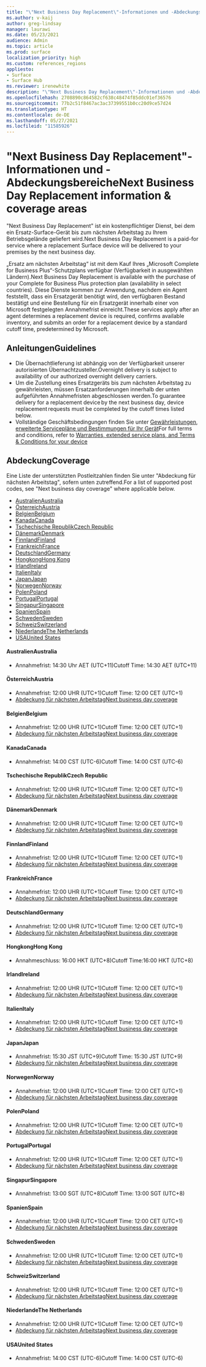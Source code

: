 ```yaml
---
title: "\"Next Business Day Replacement\"-Informationen und -Abdeckungsbereiche"
ms.author: v-kaij
author: greg-lindsay
manager: laurawi
ms.date: 05/23/2021
audience: Admin
ms.topic: article
ms.prod: surface
localization_priority: high
ms.custom: references_regions
appliesto:
- Surface
- Surface Hub
ms.reviewer: irenewhite
description: "\"Next Business Day Replacement\"-Informationen und -Abdeckungsbereiche"
ms.openlocfilehash: 2708890c864582cf638c48474f85ddc01ef36576
ms.sourcegitcommit: 77b2c51f8467ac3ac37399551b0cc20d9ce57d24
ms.translationtype: HT
ms.contentlocale: de-DE
ms.lasthandoff: 05/27/2021
ms.locfileid: "11585926"
---
```

# <a name="next-business-day-replacement-information--coverage-areas"></a><span data-ttu-id="5d3de-103">"Next Business Day Replacement"-Informationen und -Abdeckungsbereiche</span><span class="sxs-lookup"><span data-stu-id="5d3de-103">Next Business Day Replacement information & coverage areas</span></span>

<span data-ttu-id="5d3de-104">"Next Business Day Replacement" ist ein kostenpflichtiger Dienst, bei dem ein Ersatz-Surface-Gerät bis zum nächsten Arbeitstag zu Ihrem Betriebsgelände geliefert wird.</span><span class="sxs-lookup"><span data-stu-id="5d3de-104">Next Business Day Replacement is a paid-for service where a replacement Surface device will be delivered to your premises by the next business day.</span></span> 

<span data-ttu-id="5d3de-105">„Ersatz am nächsten Arbeitstag“ ist mit dem Kauf Ihres „Microsoft Complete for Business Plus“-Schutzplans verfügbar (Verfügbarkeit in ausgewählten Ländern).</span><span class="sxs-lookup"><span data-stu-id="5d3de-105">Next Business Day Replacement is available with the purchase of your Complete for Business Plus protection plan (availability in select countries).</span></span> <span data-ttu-id="5d3de-106">Diese Dienste kommen zur Anwendung, nachdem ein Agent feststellt, dass ein Ersatzgerät benötigt wird, den verfügbaren Bestand bestätigt und eine Bestellung für ein Ersatzgerät innerhalb einer von Microsoft festgelegten Annahmefrist einreicht.</span><span class="sxs-lookup"><span data-stu-id="5d3de-106">These services apply after an agent determines a replacement device is required, confirms available inventory, and submits an order for a replacement device by a standard cutoff time, predetermined by Microsoft.</span></span> 

## <a name="guidelines"></a><span data-ttu-id="5d3de-107">Anleitungen</span><span class="sxs-lookup"><span data-stu-id="5d3de-107">Guidelines</span></span>

- <span data-ttu-id="5d3de-108">Die Übernachtlieferung ist abhängig von der Verfügbarkeit unserer autorisierten Übernachtzusteller.</span><span class="sxs-lookup"><span data-stu-id="5d3de-108">Overnight delivery is subject to availability of our authorized overnight delivery carriers.</span></span>
- <span data-ttu-id="5d3de-109">Um die Zustellung eines Ersatzgeräts bis zum nächsten Arbeitstag zu gewährleisten, müssen Ersatzanforderungen innerhalb der unten aufgeführten Annahmefristen abgeschlossen werden.</span><span class="sxs-lookup"><span data-stu-id="5d3de-109">To guarantee delivery for a replacement device by the next business day, device replacement requests must be completed by the cutoff times listed below.</span></span>
- <span data-ttu-id="5d3de-110">Vollständige Geschäftsbedingungen finden Sie unter [Gewährleistungen, erweiterte Servicepläne und Bestimmungen für Ihr Gerät](https://support.microsoft.com/topic/warranties-extended-service-plans-and-terms-conditions-for-your-device-eedf7a23-84a7-1a47-480b-0e10503eedf5)</span><span class="sxs-lookup"><span data-stu-id="5d3de-110">For full terms and conditions, refer to [Warranties, extended service plans, and Terms & Conditions for your device](https://support.microsoft.com/topic/warranties-extended-service-plans-and-terms-conditions-for-your-device-eedf7a23-84a7-1a47-480b-0e10503eedf5)</span></span>

## <a name="coverage"></a><span data-ttu-id="5d3de-111">Abdeckung</span><span class="sxs-lookup"><span data-stu-id="5d3de-111">Coverage</span></span>

<span data-ttu-id="5d3de-112">Eine Liste der unterstützten Postleitzahlen finden Sie unter "Abdeckung für nächsten Arbeitstag", sofern unten zutreffend.</span><span class="sxs-lookup"><span data-stu-id="5d3de-112">For a list of supported post codes, see "Next business day coverage" where applicable below.</span></span> 

- [<span data-ttu-id="5d3de-113">Australien</span><span class="sxs-lookup"><span data-stu-id="5d3de-113">Australia</span></span>](#australia)
- [<span data-ttu-id="5d3de-114">Österreich</span><span class="sxs-lookup"><span data-stu-id="5d3de-114">Austria</span></span>](#austria)
- [<span data-ttu-id="5d3de-115">Belgien</span><span class="sxs-lookup"><span data-stu-id="5d3de-115">Belgium</span></span>](#belgium)
- [<span data-ttu-id="5d3de-116">Kanada</span><span class="sxs-lookup"><span data-stu-id="5d3de-116">Canada</span></span>](#canada)
- [<span data-ttu-id="5d3de-117">Tschechische Republik</span><span class="sxs-lookup"><span data-stu-id="5d3de-117">Czech Republic</span></span>](#czech-republic)
- [<span data-ttu-id="5d3de-118">Dänemark</span><span class="sxs-lookup"><span data-stu-id="5d3de-118">Denmark</span></span>](#denmark)
- [<span data-ttu-id="5d3de-119">Finnland</span><span class="sxs-lookup"><span data-stu-id="5d3de-119">Finland</span></span>](#finland)
- [<span data-ttu-id="5d3de-120">Frankreich</span><span class="sxs-lookup"><span data-stu-id="5d3de-120">France</span></span>](#france)
- [<span data-ttu-id="5d3de-121">Deutschland</span><span class="sxs-lookup"><span data-stu-id="5d3de-121">Germany</span></span>](#germany)
- [<span data-ttu-id="5d3de-122">Hongkong</span><span class="sxs-lookup"><span data-stu-id="5d3de-122">Hong Kong</span></span>](#hong-kong)
- [<span data-ttu-id="5d3de-123">Irland</span><span class="sxs-lookup"><span data-stu-id="5d3de-123">Ireland</span></span>](#ireland)
- [<span data-ttu-id="5d3de-124">Italien</span><span class="sxs-lookup"><span data-stu-id="5d3de-124">Italy</span></span>](#italy)
- [<span data-ttu-id="5d3de-125">Japan</span><span class="sxs-lookup"><span data-stu-id="5d3de-125">Japan</span></span>](#japan)
- [<span data-ttu-id="5d3de-126">Norwegen</span><span class="sxs-lookup"><span data-stu-id="5d3de-126">Norway</span></span>](#norway)
- [<span data-ttu-id="5d3de-127">Polen</span><span class="sxs-lookup"><span data-stu-id="5d3de-127">Poland</span></span>](#poland)
- [<span data-ttu-id="5d3de-128">Portugal</span><span class="sxs-lookup"><span data-stu-id="5d3de-128">Portugal</span></span>](#portugal)
- [<span data-ttu-id="5d3de-129">Singapur</span><span class="sxs-lookup"><span data-stu-id="5d3de-129">Singapore</span></span>](#singapore)
- [<span data-ttu-id="5d3de-130">Spanien</span><span class="sxs-lookup"><span data-stu-id="5d3de-130">Spain</span></span>](#spain)
- [<span data-ttu-id="5d3de-131">Schweden</span><span class="sxs-lookup"><span data-stu-id="5d3de-131">Sweden</span></span>](#sweden)
- [<span data-ttu-id="5d3de-132">Schweiz</span><span class="sxs-lookup"><span data-stu-id="5d3de-132">Switzerland</span></span>](#switzerland)
- [<span data-ttu-id="5d3de-133">Niederlande</span><span class="sxs-lookup"><span data-stu-id="5d3de-133">The Netherlands</span></span>](#the-netherlands)
- [<span data-ttu-id="5d3de-134">USA</span><span class="sxs-lookup"><span data-stu-id="5d3de-134">United States</span></span>](#united-states)


#### <a name="australia"></a><span data-ttu-id="5d3de-135">Australien</span><span class="sxs-lookup"><span data-stu-id="5d3de-135">Australia</span></span>

- <span data-ttu-id="5d3de-136">Annahmefrist: 14:30 Uhr AET (UTC+11)</span><span class="sxs-lookup"><span data-stu-id="5d3de-136">Cutoff Time: 14:30 AET (UTC+11)</span></span>

#### <a name="austria"></a><span data-ttu-id="5d3de-137">Österreich</span><span class="sxs-lookup"><span data-stu-id="5d3de-137">Austria</span></span>

- <span data-ttu-id="5d3de-138">Annahmefrist: 12:00 UHR (UTC+1)</span><span class="sxs-lookup"><span data-stu-id="5d3de-138">Cutoff Time: 12:00 CET (UTC+1)</span></span>
- [<span data-ttu-id="5d3de-139">Abdeckung für nächsten Arbeitstag</span><span class="sxs-lookup"><span data-stu-id="5d3de-139">Next business day coverage</span></span>](https://download.microsoft.com/download/5/7/5/575447e3-70c1-468b-a714-22d3cded7a6e/NBD%20Coverage%20-%20Austria%20Post%20Codes%20030321.xlsx)

#### <a name="belgium"></a><span data-ttu-id="5d3de-140">Belgien</span><span class="sxs-lookup"><span data-stu-id="5d3de-140">Belgium</span></span>

- <span data-ttu-id="5d3de-141">Annahmefrist: 12:00 UHR (UTC+1)</span><span class="sxs-lookup"><span data-stu-id="5d3de-141">Cutoff Time: 12:00 CET (UTC+1)</span></span>
- [<span data-ttu-id="5d3de-142">Abdeckung für nächsten Arbeitstag</span><span class="sxs-lookup"><span data-stu-id="5d3de-142">Next business day coverage</span></span>](https://download.microsoft.com/download/f/b/9/fb95d99c-1403-4ecf-bbde-0bab2af2c2ce/NBD%20Coverage%20-%20Belgium%20Post%20Codes%20030321.xlsx)

#### <a name="canada"></a><span data-ttu-id="5d3de-143">Kanada</span><span class="sxs-lookup"><span data-stu-id="5d3de-143">Canada</span></span>

- <span data-ttu-id="5d3de-144">Annahmefrist: 14:00 CST (UTC-6)</span><span class="sxs-lookup"><span data-stu-id="5d3de-144">Cutoff Time: 14:00 CST (UTC-6)</span></span>

#### <a name="czech-republic"></a><span data-ttu-id="5d3de-145">Tschechische Republik</span><span class="sxs-lookup"><span data-stu-id="5d3de-145">Czech Republic</span></span>

- <span data-ttu-id="5d3de-146">Annahmefrist: 12:00 UHR (UTC+1)</span><span class="sxs-lookup"><span data-stu-id="5d3de-146">Cutoff Time: 12:00 CET (UTC+1)</span></span>
- [<span data-ttu-id="5d3de-147">Abdeckung für nächsten Arbeitstag</span><span class="sxs-lookup"><span data-stu-id="5d3de-147">Next business day coverage</span></span>](https://download.microsoft.com/download/9/2/6/926014cb-38b2-4270-b841-d3dc56f6e341/NBD%20Coverage%20-%20Czech%20Republic%20Post%20Codes%20042821.xlsx)

#### <a name="denmark"></a><span data-ttu-id="5d3de-148">Dänemark</span><span class="sxs-lookup"><span data-stu-id="5d3de-148">Denmark</span></span> 

- <span data-ttu-id="5d3de-149">Annahmefrist: 12:00 UHR (UTC+1)</span><span class="sxs-lookup"><span data-stu-id="5d3de-149">Cutoff Time: 12:00 CET (UTC+1)</span></span> 
- [<span data-ttu-id="5d3de-150">Abdeckung für nächsten Arbeitstag</span><span class="sxs-lookup"><span data-stu-id="5d3de-150">Next business day coverage</span></span>](https://download.microsoft.com/download/9/e/6/9e6b4db6-b9f6-412e-a296-a10b5bc6e591/NBD%20Coverage%20-%20Denmark%20Post%20Codes%20030321.xlsx)

#### <a name="finland"></a><span data-ttu-id="5d3de-151">Finnland</span><span class="sxs-lookup"><span data-stu-id="5d3de-151">Finland</span></span>

- <span data-ttu-id="5d3de-152">Annahmefrist: 12:00 UHR (UTC+1)</span><span class="sxs-lookup"><span data-stu-id="5d3de-152">Cutoff Time: 12:00 CET (UTC+1)</span></span>
- [<span data-ttu-id="5d3de-153">Abdeckung für nächsten Arbeitstag</span><span class="sxs-lookup"><span data-stu-id="5d3de-153">Next business day coverage</span></span>](https://download.microsoft.com/download/b/d/d/bddd01a3-6f8e-4bd2-9549-4dbf0a5aee86/NBD%20Coverage%20-%20Finland%20Post%20Codes%20030321.xlsx)

#### <a name="france"></a><span data-ttu-id="5d3de-154">Frankreich</span><span class="sxs-lookup"><span data-stu-id="5d3de-154">France</span></span>

- <span data-ttu-id="5d3de-155">Annahmefrist: 12:00 UHR (UTC+1)</span><span class="sxs-lookup"><span data-stu-id="5d3de-155">Cutoff Time: 12:00 CET (UTC+1)</span></span>
- [<span data-ttu-id="5d3de-156">Abdeckung für nächsten Arbeitstag</span><span class="sxs-lookup"><span data-stu-id="5d3de-156">Next business day coverage</span></span>](https://download.microsoft.com/download/7/b/0/7b0fa1bb-4c75-474a-83be-6d55e0fa719f/NBD%20Coverage%20-%20France%20Postal%20Codes%20042821.xlsx)

#### <a name="germany"></a><span data-ttu-id="5d3de-157">Deutschland</span><span class="sxs-lookup"><span data-stu-id="5d3de-157">Germany</span></span>

- <span data-ttu-id="5d3de-158">Annahmefrist: 12:00 UHR (UTC+1)</span><span class="sxs-lookup"><span data-stu-id="5d3de-158">Cutoff Time: 12:00 CET (UTC+1)</span></span>
- [<span data-ttu-id="5d3de-159">Abdeckung für nächsten Arbeitstag</span><span class="sxs-lookup"><span data-stu-id="5d3de-159">Next business day coverage</span></span>](https://download.microsoft.com/download/d/4/f/d4f6c11f-ada2-4400-b502-2e722644427b/NBD%20Coverage%20-%20Germany%20Post%20Codes%20042821.xlsx)

#### <a name="hong-kong"></a><span data-ttu-id="5d3de-160">Hongkong</span><span class="sxs-lookup"><span data-stu-id="5d3de-160">Hong Kong</span></span>

- <span data-ttu-id="5d3de-161">Annahmeschluss: 16:00 HKT (UTC+8)</span><span class="sxs-lookup"><span data-stu-id="5d3de-161">Cutoff Time:16:00 HKT (UTC+8)</span></span> 

#### <a name="ireland"></a><span data-ttu-id="5d3de-162">Irland</span><span class="sxs-lookup"><span data-stu-id="5d3de-162">Ireland</span></span>

- <span data-ttu-id="5d3de-163">Annahmefrist: 12:00 UHR (UTC+1)</span><span class="sxs-lookup"><span data-stu-id="5d3de-163">Cutoff Time: 12:00 CET (UTC+1)</span></span>
- [<span data-ttu-id="5d3de-164">Abdeckung für nächsten Arbeitstag</span><span class="sxs-lookup"><span data-stu-id="5d3de-164">Next business day coverage</span></span>](https://download.microsoft.com/download/d/6/f/d6f05276-3657-49d3-8871-a2e445b686ef/NBD%20Coverage%20-%20Ireland%20Post%20Codes%20030321.xlsx)

#### <a name="italy"></a><span data-ttu-id="5d3de-165">Italien</span><span class="sxs-lookup"><span data-stu-id="5d3de-165">Italy</span></span>

- <span data-ttu-id="5d3de-166">Annahmefrist: 12:00 UHR (UTC+1)</span><span class="sxs-lookup"><span data-stu-id="5d3de-166">Cutoff Time: 12:00 CET (UTC+1)</span></span>
- [<span data-ttu-id="5d3de-167">Abdeckung für nächsten Arbeitstag</span><span class="sxs-lookup"><span data-stu-id="5d3de-167">Next business day coverage</span></span>](https://download.microsoft.com/download/6/9/a/69a57c96-f4ce-4f93-a99a-2469ed737351/NBD%20Coverage%20-%20Italy%20Post%20Codes%20030321.xlsx)

#### <a name="japan"></a><span data-ttu-id="5d3de-168">Japan</span><span class="sxs-lookup"><span data-stu-id="5d3de-168">Japan</span></span>

- <span data-ttu-id="5d3de-169">Annahmefrist: 15:30 JST (UTC+9)</span><span class="sxs-lookup"><span data-stu-id="5d3de-169">Cutoff Time: 15:30 JST (UTC+9)</span></span>
- [<span data-ttu-id="5d3de-170">Abdeckung für nächsten Arbeitstag</span><span class="sxs-lookup"><span data-stu-id="5d3de-170">Next business day coverage</span></span>](https://download.microsoft.com/download/c/7/8/c781a035-19f7-4563-9dd9-e8c5f3713342/NBD%20Coverage%20-%20Japan%20Post%20Codes%20060121.xlsx)

#### <a name="norway"></a><span data-ttu-id="5d3de-171">Norwegen</span><span class="sxs-lookup"><span data-stu-id="5d3de-171">Norway</span></span>

- <span data-ttu-id="5d3de-172">Annahmefrist: 12:00 UHR (UTC+1)</span><span class="sxs-lookup"><span data-stu-id="5d3de-172">Cutoff Time: 12:00 CET (UTC+1)</span></span>
- [<span data-ttu-id="5d3de-173">Abdeckung für nächsten Arbeitstag</span><span class="sxs-lookup"><span data-stu-id="5d3de-173">Next business day coverage</span></span>](https://download.microsoft.com/download/2/8/0/2803e50f-b7fb-431a-9eb9-efba7fb32260/NBD%20Coverage%20-%20Norway%20Post%20Codes%20032521.xlsx)

#### <a name="poland"></a><span data-ttu-id="5d3de-174">Polen</span><span class="sxs-lookup"><span data-stu-id="5d3de-174">Poland</span></span>

- <span data-ttu-id="5d3de-175">Annahmefrist: 12:00 UHR (UTC+1)</span><span class="sxs-lookup"><span data-stu-id="5d3de-175">Cutoff Time: 12:00 CET (UTC+1)</span></span>
- [<span data-ttu-id="5d3de-176">Abdeckung für nächsten Arbeitstag</span><span class="sxs-lookup"><span data-stu-id="5d3de-176">Next business day coverage</span></span>](https://download.microsoft.com/download/f/e/8/fe8b9b43-5f72-4cf1-971d-78dd46f8ea1c/NBD%20Coverage%20-%20Poland%20Post%20Codes%20042821.xlsx
)

#### <a name="portugal"></a><span data-ttu-id="5d3de-177">Portugal</span><span class="sxs-lookup"><span data-stu-id="5d3de-177">Portugal</span></span>

- <span data-ttu-id="5d3de-178">Annahmefrist: 12:00 UHR (UTC+1)</span><span class="sxs-lookup"><span data-stu-id="5d3de-178">Cutoff Time: 12:00 CET (UTC+1)</span></span>
- [<span data-ttu-id="5d3de-179">Abdeckung für nächsten Arbeitstag</span><span class="sxs-lookup"><span data-stu-id="5d3de-179">Next business day coverage</span></span>](https://download.microsoft.com/download/5/1/4/5146ceeb-651c-4b10-afeb-ea1abb733e33/NBD%20Coverage%20-%20Portugal%20Post%20Codes%20030321.xlsx)

#### <a name="singapore"></a><span data-ttu-id="5d3de-180">Singapur</span><span class="sxs-lookup"><span data-stu-id="5d3de-180">Singapore</span></span>

- <span data-ttu-id="5d3de-181">Annahmefrist: 13:00 SGT (UTC+8)</span><span class="sxs-lookup"><span data-stu-id="5d3de-181">Cutoff Time: 13:00 SGT (UTC+8)</span></span>

#### <a name="spain"></a><span data-ttu-id="5d3de-182">Spanien</span><span class="sxs-lookup"><span data-stu-id="5d3de-182">Spain</span></span>

- <span data-ttu-id="5d3de-183">Annahmefrist: 12:00 UHR (UTC+1)</span><span class="sxs-lookup"><span data-stu-id="5d3de-183">Cutoff Time: 12:00 CET (UTC+1)</span></span>
- [<span data-ttu-id="5d3de-184">Abdeckung für nächsten Arbeitstag</span><span class="sxs-lookup"><span data-stu-id="5d3de-184">Next business day coverage</span></span>](https://download.microsoft.com/download/6/1/d/61da1e35-e17e-4a67-ab81-27cf7a21f91b/NBD%20Coveragef-%20Spain%20Post%20Codes%20030321.xlsx)

#### <a name="sweden"></a><span data-ttu-id="5d3de-185">Schweden</span><span class="sxs-lookup"><span data-stu-id="5d3de-185">Sweden</span></span>

- <span data-ttu-id="5d3de-186">Annahmefrist: 12:00 UHR (UTC+1)</span><span class="sxs-lookup"><span data-stu-id="5d3de-186">Cutoff Time: 12:00 CET (UTC+1)</span></span>
- [<span data-ttu-id="5d3de-187">Abdeckung für nächsten Arbeitstag</span><span class="sxs-lookup"><span data-stu-id="5d3de-187">Next business day coverage</span></span>](https://download.microsoft.com/download/3/c/8/3c8a0591-2ee9-4742-835f-86b8c79b986f/NBD%20Coverage%20-%20Sweden%20Post%20Codes%20030321.xlsx)

#### <a name="switzerland"></a><span data-ttu-id="5d3de-188">Schweiz</span><span class="sxs-lookup"><span data-stu-id="5d3de-188">Switzerland</span></span>

- <span data-ttu-id="5d3de-189">Annahmefrist: 12:00 UHR (UTC+1)</span><span class="sxs-lookup"><span data-stu-id="5d3de-189">Cutoff Time: 12:00 CET (UTC+1)</span></span>
- [<span data-ttu-id="5d3de-190">Abdeckung für nächsten Arbeitstag</span><span class="sxs-lookup"><span data-stu-id="5d3de-190">Next business day coverage</span></span>](https://download.microsoft.com/download/e/6/9/e69789ca-4617-4b23-afb2-09529f320de3/NBD%20Coverage%20-%20Switzerland%20Post%20Codes%20030321%20update.xlsx)

#### <a name="the-netherlands"></a><span data-ttu-id="5d3de-191">Niederlande</span><span class="sxs-lookup"><span data-stu-id="5d3de-191">The Netherlands</span></span>

- <span data-ttu-id="5d3de-192">Annahmefrist: 12:00 UHR (UTC+1)</span><span class="sxs-lookup"><span data-stu-id="5d3de-192">Cutoff Time: 12:00 CET (UTC+1)</span></span>
- [<span data-ttu-id="5d3de-193">Abdeckung für nächsten Arbeitstag</span><span class="sxs-lookup"><span data-stu-id="5d3de-193">Next business day coverage</span></span>](https://download.microsoft.com/download/6/3/f/63f2ff4c-3b8f-465e-9498-0878f7ba70f3/NBD%20Coverage%20-%20Netherlands%20Post%20Codes%20042821.xlsx)

#### <a name="united-states"></a><span data-ttu-id="5d3de-194">USA</span><span class="sxs-lookup"><span data-stu-id="5d3de-194">United States</span></span> 

- <span data-ttu-id="5d3de-195">Annahmefrist: 14:00 CST (UTC-6)</span><span class="sxs-lookup"><span data-stu-id="5d3de-195">Cutoff Time: 14:00 CST (UTC-6)</span></span>
